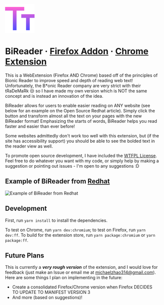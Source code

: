 ![Icon](extension/icons/96.png)

# BiReader **·** [Firefox Addon](https://addons.mozilla.org/en-US/firefox/addon/bireader/) **·** [Chrome Extension](https://chrome.google.com/webstore/detail/bireader/mkndieaclikppobgjihfijainfmjcbhd)

This is a WebExtension (Firefox AND Chrome) based off of the principles of Bionic Reader to improve speed and depth of reading web text! Unfortunately, the B\*onic Reader company are very strict with their tRaDeMaRk :unamused: so I have made my own version which is NOT the same concept and is instead an innovation of the idea.

BiReader allows for users to enable easier reading on ANY website (see below for an example on the Open Source Redhat article). Simply click the button and transform almost all the text on your pages with the new BiReader format! Emphasizing the starts of words, BiReader helps you read faster and easier than ever before!

Some websites admittedly don't work too well with this extension, but (if the site has accessibility support) you should be able to see the bolded text in the reader view as well.

To promote open source development, I have included the [WTFPL License](http://www.wtfpl.net/). Feel free to do whatever you want with my code, or simply help by making a suggestion or pointing out issues - I'm open to any suggestions :D

## Example of BiReader from [Redhat](https://www.redhat.com/en/topics/open-source/what-is-open-source?pfe-kpvsezlql=related-articles)

![Example of BiReader from Redhat](readme-example.jpg)

## Development

First, run `yarn install` to install the dependencies.

To test on Chrome, run `yarn dev:chromium`; to test on Firefox, run `yarn dev:ff`. To build for the extension store, run `yarn package:chromium` or `yarn package:ff`.

## Future Plans

This is currently a **_very rough version_** of the extension, and I would love for feedback (just make an Issue or email me at michaelzhao314@gmail.com). Here are some things I plan on implementing in the future:

- Create a consolidated Firefox/Chrome version when Firefox DECIDES TO UPDATE TO MANIFEST VERSION 3
- And more (based on suggestions)!
